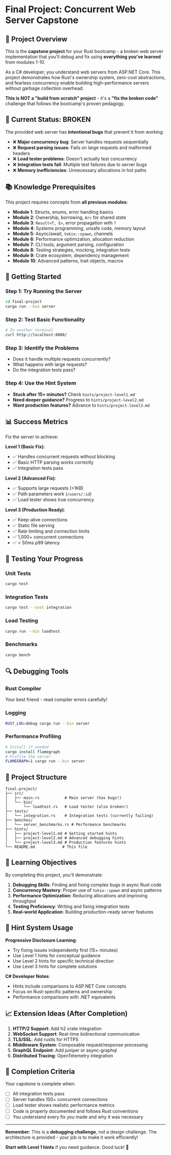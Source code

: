 # Final Project: Concurrent Web Server Capstone

## 🎯 Project Overview

This is the **capstone project** for your Rust bootcamp - a broken web server implementation that you'll debug and fix using **everything you've learned** from modules 1-10.

As a C# developer, you understand web servers from ASP.NET Core. This project demonstrates how Rust's ownership system, zero-cost abstractions, and fearless concurrency enable building high-performance servers without garbage collection overhead.

**This is NOT a "build from scratch" project** - it's a **"fix the broken code"** challenge that follows the bootcamp's proven pedagogy.

## 🚨 Current Status: BROKEN

The provided web server has **intentional bugs** that prevent it from working:

- ❌ **Major concurrency bug**: Server handles requests sequentially
- ❌ **Request parsing issues**: Fails on large requests and malformed headers  
- ❌ **Load tester problems**: Doesn't actually test concurrency
- ❌ **Integration tests fail**: Multiple test failures due to server bugs
- ❌ **Memory inefficiencies**: Unnecessary allocations in hot paths

## 📚 Knowledge Prerequisites

This project requires concepts from **all previous modules**:

- **Module 1**: Structs, enums, error handling basics
- **Module 2**: Ownership, borrowing, `Arc` for shared state
- **Module 3**: `Result<T, E>`, error propagation with `?`
- **Module 4**: Systems programming, unsafe code, memory layout
- **Module 5**: Async/await, `tokio::spawn`, channels
- **Module 6**: Performance optimization, allocation reduction
- **Module 7**: CLI tools, argument parsing, configuration
- **Module 8**: Testing strategies, mocking, integration tests
- **Module 9**: Crate ecosystem, dependency management
- **Module 10**: Advanced patterns, trait objects, macros

## 🔧 Getting Started

### Step 1: Try Running the Server
```bash
cd final-project
cargo run --bin server
```

### Step 2: Test Basic Functionality
```bash
# In another terminal
curl http://localhost:8080/
```

### Step 3: Identify the Problems
- Does it handle multiple requests concurrently?
- What happens with large requests?
- Do the integration tests pass?

### Step 4: Use the Hint System
- **Stuck after 15+ minutes?** Check `hints/project-level1.md`
- **Need deeper guidance?** Progress to `hints/project-level2.md`
- **Want production features?** Advance to `hints/project-level3.md`

## 📊 Success Metrics

Fix the server to achieve:

**Level 1 (Basic Fix)**:
- ✅ Handles concurrent requests without blocking
- ✅ Basic HTTP parsing works correctly
- ✅ Integration tests pass

**Level 2 (Advanced Fix)**:
- ✅ Supports large requests (>1KB)
- ✅ Path parameters work (`/users/:id`)
- ✅ Load tester shows true concurrency

**Level 3 (Production Ready)**:
- ✅ Keep-alive connections
- ✅ Static file serving
- ✅ Rate limiting and connection limits
- ✅ 1,000+ concurrent connections
- ✅ < 50ms p99 latency

## 🧪 Testing Your Progress

### Unit Tests
```bash
cargo test
```

### Integration Tests
```bash
cargo test --test integration
```

### Load Testing
```bash
cargo run --bin loadtest
```

### Benchmarks
```bash
cargo bench
```

## 🔍 Debugging Tools

### Rust Compiler
Your best friend - read compiler errors carefully!

### Logging
```bash
RUST_LOG=debug cargo run --bin server
```

### Performance Profiling
```bash
# Install if needed
cargo install flamegraph
# Profile the server
FLAMEGRAPH=1 cargo run --bin server
```

## 📁 Project Structure

```
final-project/
├── src/
│   ├── main.rs           # Main server (has bugs!)
│   └── bin/
│       └── loadtest.rs   # Load tester (also broken!)
├── tests/
│   └── integration.rs    # Integration tests (currently failing)
├── benches/
│   └── server_benchmarks.rs # Performance benchmarks
├── hints/
│   ├── project-level1.md # Getting started hints
│   ├── project-level2.md # Advanced debugging hints
│   └── project-level3.md # Production features hints
└── README.md            # This file
```

## 🎯 Learning Objectives

By completing this project, you'll demonstrate:

1. **Debugging Skills**: Finding and fixing complex bugs in async Rust code
2. **Concurrency Mastery**: Proper use of `tokio::spawn` and async patterns
3. **Performance Optimization**: Reducing allocations and improving throughput
4. **Testing Proficiency**: Writing and fixing integration tests
5. **Real-world Application**: Building production-ready server features

## 🚀 Hint System Usage

**Progressive Disclosure Learning**:
- Try fixing issues independently first (15+ minutes)
- Use Level 1 hints for conceptual guidance
- Use Level 2 hints for specific technical direction
- Use Level 3 hints for complete solutions

**C# Developer Notes**:
- Hints include comparisons to ASP.NET Core concepts
- Focus on Rust-specific patterns and ownership
- Performance comparisons with .NET equivalents

## 📈 Extension Ideas (After Completion)

1. **HTTP/2 Support**: Add h2 crate integration
2. **WebSocket Support**: Real-time bidirectional communication
3. **TLS/SSL**: Add rustls for HTTPS
4. **Middleware System**: Composable request/response processing
5. **GraphQL Endpoint**: Add juniper or async-graphql
6. **Distributed Tracing**: OpenTelemetry integration

## 🎉 Completion Criteria

Your capstone is complete when:

- [ ] All integration tests pass
- [ ] Server handles 100+ concurrent connections
- [ ] Load tester shows realistic performance metrics
- [ ] Code is properly documented and follows Rust conventions
- [ ] You understand every fix you made and why it was necessary

---

**Remember**: This is a **debugging challenge**, not a design challenge. The architecture is provided - your job is to make it work efficiently!

**Start with Level 1 hints** if you need guidance. Good luck! 🦀